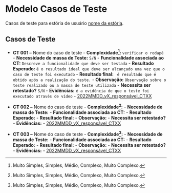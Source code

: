 # Modelo Casos de Teste 

Casos de teste para estória de usuário [nome da estória](link_para_estoria).

## Casos de Teste

- **CT 001 –** Nome do caso de teste
      - **Complexidade[^¹]:** `verificar o rodapé`
      - **Necessidade de massa de Teste:** `S/N`
      - **Funcionalidade associada ao CT:** `Descreve a funcionalidade que deve ser testada`
      - **Resultado Esperado:** `é o resultado ideal que deve ser alcançado uma vez que o caso de teste foi executado`
      - **Resultado final:** ` é resultado que é obtido após a realização do teste.`
      - **Observação:** `Observação sobre o teste realizado ou a massa de teste utilizada`
      - **Necessita ser retestado?** `S/N`
      - **Evidências:** `é a evidência de que o teste foi executado através de vídeo`
        - [2022MMDD_vX_responsável_CTXX](Link_para_video_youtube)

- **CT 002 –** Nome do caso de teste
      - **Complexidade[^¹]:**
      - **Necessidade de massa de Teste:**
      - **Funcionalidade associada ao CT:**
      - **Resultado Esperado:**
      - **Resultado final:**
      - **Observação:**
      - **Necessita ser retestado?**
      - **Evidências:**
        - [2022MMDD_vX_responsável_CTXX](Link_para_video_youtube)

- **CT 003 –** Nome do caso de teste
      - **Complexidade[^¹]:**
      - **Necessidade de massa de Teste:**
      - **Funcionalidade associada ao CT:**
      - **Resultado Esperado:**
      - **Resultado final:**
      - **Observação:**
      - **Necessita ser retestado?**
      - **Evidências:**
        - [2022MMDD_vX_responsável_CTXX](Link_para_video_youtube)


[^¹]: Muito Simples, Simples, Médio, Complexo, Muito Complexo.